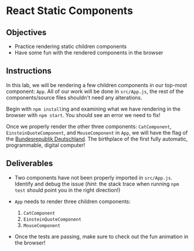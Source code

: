 # React Static Components

## Objectives

-   Practice rendering static children components
-   Have some fun with the rendered components in the browser

## Instructions

In this lab, we will be rendering a few children components in our top-most
component: `App`. All of our work will be done in `src/App.js`, the rest of the
components/source files shouldn't need any alterations.

Begin with `npm install`ing and examining what we have rendering in the browser
with `npm start`. You should see an error we need to fix!

Once we properly render the other three components: `CatComponent`,
`EinsteinQuoteComponent`, and `MouseComponent` in `App`, we will have the flag of
the [Bundesrepublik Deutschland][deutschland]. The birthplace of the first fully
automatic, programmable, digital computer!

## Deliverables

-   Two components have not been properly imported in `src/App.js`. Identify and debug
    the issue (_hint_: the stack trace when running `npm test` should point you in
    the right direction!)

-   `App` needs to render three children components:

    1.  `CatComponent`
    2.  `EinsteinQuoteComponent`
    3.  `MouseComponent`

-   Once the tests are passing, make sure to check out the fun animation in the browser!

[deutschland]: https://de.wikipedia.org/wiki/Deutschland
